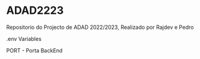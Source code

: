 # ADAD2223
Repositorio do Projecto de ADAD 2022/2023, Realizado por Rajdev e Pedro

.env Variables

PORT - Porta BackEnd
